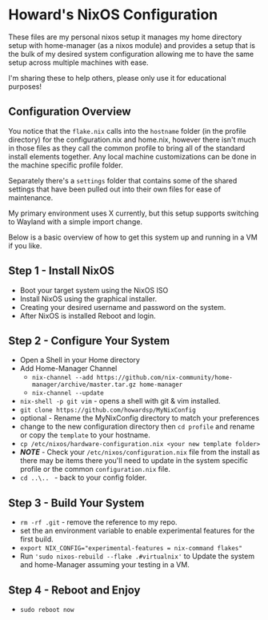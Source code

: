 # Howard's NixOS Configuration

These files are my personal nixos setup it manages my home directory setup with home-manager (as a nixos module) and provides a setup that is the bulk of my desired system configuration allowing me to have the same setup across multiple machines with ease.  

I'm sharing these to help others,  please only use it for educational purposes!

## Configuration Overview

You notice that the ```flake.nix``` calls into the ```hostname``` folder (in the profile directory) for the configuration.nix and home.nix, however there isn't much in those files as they call the common profile to bring all of the standard install elements together.  Any local machine customizations can be done in the machine specific profile folder. 

Separately there's a ```settings``` folder that contains some of the shared settings that have been pulled out into their own files for ease of maintenance. 

My primary environment uses X currently, but this setup supports switching to Wayland with a simple import change.

Below is a basic overview of how to get this system up and running in a VM if you like.

## Step 1 - Install NixOS
  - Boot your target system using the NixOS ISO 
  - Install NixOS using the graphical installer. 
  - Creating your desired username and password on the system. 
  - After NixOS is installed Reboot and login. 

## Step 2 - Configure Your System
  - Open a Shell in your Home directory 
  - Add Home-Manager Channel 
    - ```nix-channel --add https://github.com/nix-community/home-manager/archive/master.tar.gz home-manager```
    - ```nix-channel --update```
  - ```nix-shell -p git vim```  - opens a shell with git & vim installed. 
  - ```git clone https://github.com/howardsp/MyNixConfig```
  - optional - Rename the MyNixConfig directory to match your preferences 
  - change to the new configuration directory then ```cd profile``` and rename or copy the ```template``` to your hostname. 
  - ```cp /etc/nixos/hardware-configuration.nix <your new template folder> ```
  - ***NOTE***  - Check your ```/etc/nixos/configuration.nix``` file from the install as there may be items there you'll need to update in the system specific profile or the common ```configuration.nix``` file.
  - ```cd ..\.. ```  - back to your config folder.
  
  ## Step 3 - Build Your System
  - ```rm -rf .git```  - remove the reference to my repo.
  - set the an environment variable to enable experimental features for the first build.  
  -  ```export NIX_CONFIG="experimental-features = nix-command flakes"```
 - Run  ```'sudo nixos-rebuild --flake .#virtualnix'``` to Update the system and home-Manager assuming your testing in a VM.
  
  ## Step 4 - Reboot and Enjoy
  
  - ```sudo reboot now```  
  
